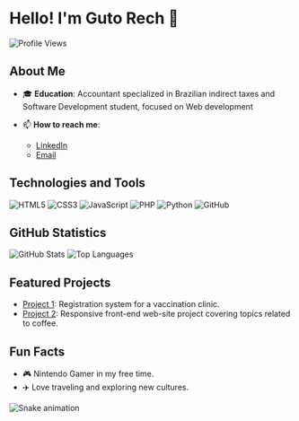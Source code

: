# Hello! I'm Guto Rech 👋

![Profile Views](https://komarev.com/ghpvc/?username=your-username&color=blue)

## About Me

- 🎓 **Education**: Accountant specialized in Brazilian indirect taxes and Software Development student, focused on Web development

- 📫 **How to reach me**:
  - [LinkedIn](https://www.linkedin.com/in/josé-augusto-rech-dev)
  - [Email](mailto:gutorech90@gmail.com)

## Technologies and Tools

![HTML5](https://img.shields.io/badge/-HTML5-E34F26?style=flat-square&logo=html5&logoColor=white)
![CSS3](https://img.shields.io/badge/-CSS3-1572B6?style=flat-square&logo=css3)
![JavaScript](https://img.shields.io/badge/-JavaScript-F7DF1E?style=flat-square&logo=javascript&logoColor=black)
![PHP](https://img.shields.io/badge/-PHP-777BB4?style=flat-square&logo=php&logoColor=white)
![Python](https://img.shields.io/badge/-Python-3776AB?style=flat-square&logo=python&logoColor=white)
![GitHub](https://img.shields.io/badge/-GitHub-181717?style=flat-square&logo=github)

## GitHub Statistics

![GitHub Stats](https://github-readme-stats.vercel.app/api?username=GutoRech1990&show_icons=true&theme=radical)
![Top Languages](https://github-readme-stats.vercel.app/api/top-langs/?username=GutoRech1990&layout=compact&theme=radical)

## Featured Projects

- [Project 1](https://github.com/GutoRech1990/Back-End_LLLC.git): Registration system for a vaccination clinic.
- [Project 2](https://github.com/GutoRech1990/Coffe_Project_V2.git): Responsive front-end web-site project covering topics related to coffee.

## Fun Facts

- 🎮 Nintendo Gamer in my free time.
- ✈️ Love traveling and exploring new cultures.

![Snake animation](https://github.com/GutoRech1990/GutoRech1990/blob/output/github-contribution-grid-snake.svg)
